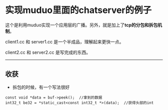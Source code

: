 # 实现muduo里面的chatserver的例子


这个是利用muduo实现一个应用层的广播。另外，就是加上了**tcp的分包和拆包机制**。

client1.cc 和 server1.cc 是一个半成品，理解起来更快一点。

client2.cc 和 server2.cc 是写完成的东西。


---

## 收获

* 拆包的时候，有一个写法很好 
```
const void *data = buf->peek();  //拿到的数据
int32_t be32 = *static_cast<const int32_t *>(data);  //获得头部的int
```